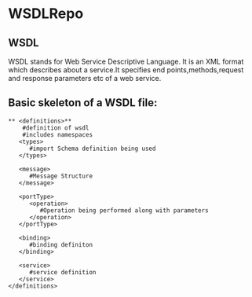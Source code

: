 # WSDLRepo

## WSDL
WSDL stands for Web Service Descriptive Language. It is an XML format which describes about a service.It specifies end points,methods,request and response parameters etc of a web service.

## Basic skeleton of a WSDL file:

```  
** <definitions>**
	#definition of wsdl  
	#includes namespaces  
   <types>  
      #import Schema definition being used  
   </types>  

   <message>  
      #Message Structure  
   </message>  

   <portType>
      <operation>
         #Operation being performed along with parameters 
      </operation>
   </portType>

   <binding>
      #binding definiton
   </binding>

   <service>
      #service definition
   </service>
</definitions>
